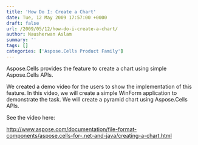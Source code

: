 ```yaml
---
title: 'How Do I: Create a Chart'
date: Tue, 12 May 2009 17:57:00 +0000
draft: false
url: /2009/05/12/how-do-i-create-a-chart/
author: Nausherwan Aslam
summary: ''
tags: []
categories: ['Aspose.Cells Product Family']
---
```


Aspose.Cells provides the feature to create a chart using simple Aspose.Cells APIs.

We created a demo video for the users to show the implementation of this feature. In this video, we will create a simple WinForm application to demonstrate the task. We will create a pyramid chart using Aspose.Cells APIs. 

See the video here:

http://www.aspose.com/documentation/file-format-components/aspose.cells-for-.net-and-java/creating-a-chart.html








